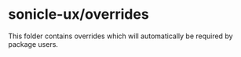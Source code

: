 # sonicle-ux/overrides

This folder contains overrides which will automatically be required by package users.
